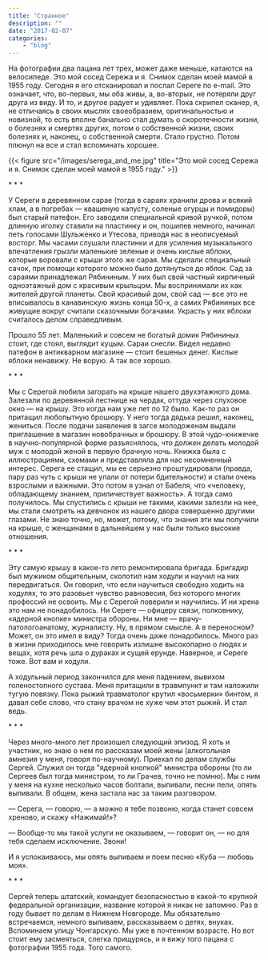 ```yaml
---
title: "Странное"
description: ""
date: "2017-02-07"
categories: 
    - "blog"
---
```


На фотографии два пацана лет  трех, может даже меньше, катаются на велосипеде. Это мой  сосед Сережа и я.  Снимок сделан моей мамой в 1955 году. Сегодня я его отсканировал и послал Сереге по e-mail. Это означает, что, во-первых, мы оба живы, а, во-вторых, не потеряли друг друга из виду. И то, и другое радует и удивляет. Пока скрипел сканер, я, не отличаясь в своих мыслях своеобразием, оригинальностью и новизной, то есть вполне банально стал думать о скоротечности жизни, о болезнях и смертях других, потом о собственной жизни, своих болезнях и, наконец, о собственной смерти. Стало  грустно. Потом плюнул на все и стал вспоминать хорошее.

{{< figure src="/images/serega_and_me.jpg" title="Это мой  сосед Сережа и я. Снимок сделан моей мамой в 1955 году." >}}

\*&nbsp;\*&nbsp;\*

У Сереги в деревянном сарае (тогда в сараях хранили дрова и всякий хлам, а в погребах —&nbsp;квашеную капусту, соленые огурцы и помидоры) был старый патефон. Его заводили специальной кривой  ручкой, потом длинную иголку ставили на пластинку и он, пошипев немного, начинал петь голосами Шульженко и Утесова, приводя нас в неописуемый восторг. Мы часами слушали пластинки и для усиления музыкального впечатления  грызли маленькие зеленые и очень кислые яблоки, которые воровали с крыши этого же сарая. Мы сделали специальный сачок, при помощи которого можно было дотянуться до яблок. Сад за сараями принадлежал Рябининым. У них был свой частный кирпичный одноэтажный дом с красивым крыльцом. Мы воспринимали их как жителей другой планеты. Свой красивый дом, свой сад —&nbsp;все это не вписывалось в канавинскую жизнь конца 50-х, а самих Рябининых все живущие вокруг считали сказочными богачами. Украсть у них яблоки считалось делом справедливым.

Прошло 55 лет. Маленький и совсем не богатый домик Рябининых стоит, где стоял, выглядит куцым. Сараи снесли. Видел недавно патефон в антикварном магазине —&nbsp;стоит бешеных денег. Кислые яблоки ненавижу. Не ворую. А так все хорошо.

\*&nbsp;\*&nbsp;\*

Мы с Серегой любили загорать на  крыше нашего двухэтажного дома. Залезали по деревянной лестнице на чердак, оттуда через слуховое окно —&nbsp;на крышу. Это когда нам уже лет по 12 было. Как-то раз он притащил любопытную брошюру. У него тогда дядька решил, наконец, жениться. После подачи заявления в загсе молодоженам выдали приглашение в магазин новобрачных и брошюру. В этой чудо-книжечке в научно-популярной форме разъяснялось, что должен делать молодой муж с молодой женой в первую брачную ночь. Книжка была с иллюстрациями, схемами и представляла для нас несомненный интерес. Серега ее стащил, мы ее серьезно проштудировали (правда, пару раз чуть с крыши не упали от потери бдительности) и стали очень взрослыми и важными. Это потом я узнал от Бабеля, что «человеку, обладающему знанием, приличествует важность». А тогда само получилось. Мы спустились с крыши не такими, какими залезли на нее, мы стали смотреть на девчонок из нашего двора совершенно другими глазами. Не знаю точно, но, может, потому, что знания эти мы получили на крыше, с женщинами в дальнейшем у нас были только высокие отношения.

\*&nbsp;\*&nbsp;\*

Эту самую крышу в какое-то лето ремонтировала бригада. Бригадир был мужиком общительным, сколотил нам ходули и научил на них передвигаться. Он говорил, что если научиться свободно ходить на ходулях, то это разовьет чувство равновесия, без которого многих профессий не освоить. Мы с Серегой поверили и научились. И ни хрена это нам не понадобилось. Ни Сереге —&nbsp;офицеру связи, полковнику, «ядерной кнопке» министра обороны. Ни мне —&nbsp;врачу-патологоанатому, журналисту. Ну, в прямом смысле. А в переносном? Может, он это имел в виду? Тогда очень даже понадобилось. Много раз в жизни приходилось мне говорить излишне высокопарно о людях и вещах, хотя речь шла о дураках и сущей ерунде. Наверное, и Сереге тоже. Вот вам и ходули.

А ходульный период закончился для меня падением, вывихом голеностопного сустава. Меня притащили в  травмпункт и там наложили тугую повязку. Пока рыжий травматолог крутил «восьмерки» бинтом, я давал себе слово, что стану врачом не хуже чем этот рыжий. И стал ведь.

\*&nbsp;\*&nbsp;\*

Через много-много лет произошел следующий эпизод. Я хоть и участник, но знаю о нем по рассказам моей жены (алкогольная амнезия у меня, говоря по-научному). Приехал по делам службы Сергей. Служил он тогда "ядерной кнопкой" министра обороны (то ли Сергеев был тогда министром, то ли Грачев, точно не помню). Мы с ним у меня на кухне несколько часов болтали, выпивали, песни пели, опять выпивали. В общем, жена застала нас за таким разговором.

—&nbsp;Серега, —&nbsp;говорю, —&nbsp;а можно я тебе позвоню, когда станет совсем хреново, и скажу «Нажимай!»?

—&nbsp;Вообще-то мы такой услуги не оказываем, —&nbsp;говорит он, —&nbsp;но для тебя сделаем исключение. Звони!

И я успокаиваюсь, мы опять выпиваем и поем песню «Куба —&nbsp;любовь моя».

\*&nbsp;\*&nbsp;\*

Сергей теперь штатский, командует безопасностью в какой-то крупной федеральной организации, название которой я никак не запомню. Раз в году бывает по делам в Нижнем Новгороде. Мы обязательно встречаемся, немного выпиваем, рассказываем о детях, внуках. Вспоминаем улицу Чонгарскую. Мы уже в почтенном возрасте. Но вот стоит ему засмеяться, слегка прищурясь, и я вижу того пацана с фотографии 1955 года. Того самого.

